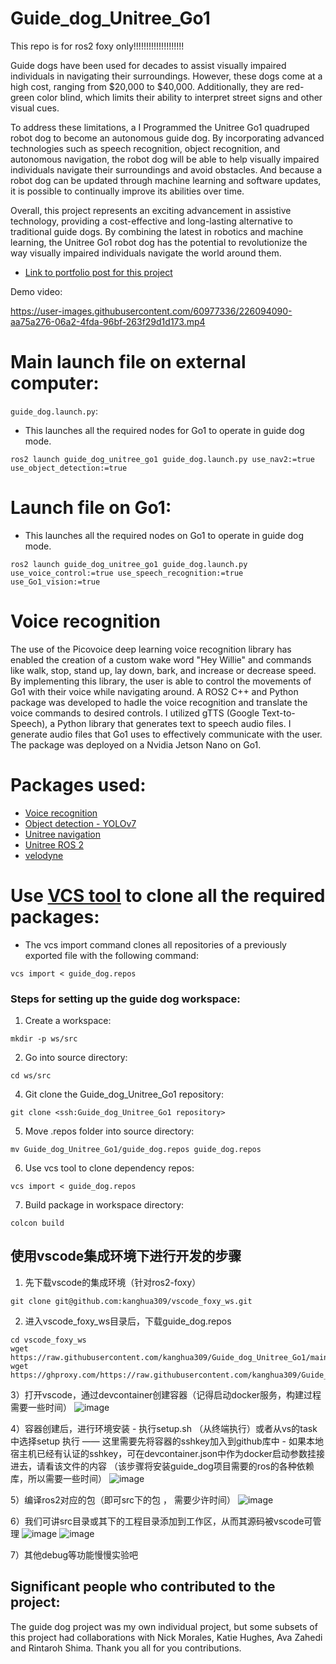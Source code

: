 # Guide_dog_Unitree_Go1
This repo is for ros2 foxy only!!!!!!!!!!!!!!!!!!!!


Guide dogs have been used for decades to assist visually impaired individuals in navigating their surroundings. However, these dogs come at a high cost, ranging from $20,000 to $40,000. Additionally, they are red-green color blind, which limits their ability to interpret street signs and other visual cues.

To address these limitations, a I Programmed the Unitree Go1 quadruped robot dog to become an autonomous guide dog. By incorporating advanced technologies such as speech recognition, object recognition, and autonomous navigation, the robot dog will be able to help visually impaired individuals navigate their surroundings and avoid obstacles. And because a robot dog can be updated through machine learning and software updates, it is possible to continually improve its abilities over time.

Overall, this project represents an exciting advancement in assistive technology, providing a cost-effective and long-lasting alternative to traditional guide dogs. By combining the latest in robotics and machine learning, the Unitree Go1 robot dog has the potential to revolutionize the way visually impaired individuals navigate the world around them.

- [Link to portfolio post for this project](https://marnonel6.github.io/projects/1-guidedog-unitreego1)

Demo video:

https://user-images.githubusercontent.com/60977336/226094090-aa75a276-06a2-4fda-96bf-263f29d1d173.mp4


# Main launch file on external computer:
`guide_dog.launch.py`:
* This launches all the required nodes for Go1 to operate in guide dog mode.
```
ros2 launch guide_dog_unitree_go1 guide_dog.launch.py use_nav2:=true use_object_detection:=true
```
# Launch file on Go1:
* This launches all the required nodes on Go1 to operate in guide dog mode.
```
ros2 launch guide_dog_unitree_go1 guide_dog.launch.py use_voice_control:=true use_speech_recognition:=true use_Go1_vision:=true
```

# Voice recognition
The use of the Picovoice deep learning voice recognition library has enabled the creation of a custom wake word "Hey Willie" and commands like walk, stop, stand up, lay down, bark, and increase or decrease speed. By implementing this library, the user is able to control the movements of Go1 with their voice while navigating around. A ROS2 C++ and Python package was developed to hadle the voice recognition and translate the voice commands to desired controls. I utilized gTTS (Google Text-to-Speech), a Python library that generates text to speech audio files. I generate audio files that Go1 uses to effectively communicate with the user. The package was deployed on a Nvidia Jetson Nano on Go1.

# Packages used:
- [Voice recognition](https://github.com/Marnonel6/Guide_dog_Unitree_Go1/tree/main/listen_talk_ros2)
- [Object detection - YOLOv7](https://github.com/Marnonel6/YOLOv7_ROS2)
- [Unitree navigation](https://github.com/kanghua309/unitree_nav/tree/main)
- [Unitree ROS 2](https://github.com/kanghua309/unitree_ros2/tree/main)
- [velodyne](https://github.com/ros-drivers/velodyne/tree/foxy-devel)

# Use [VCS tool](https://github.com/dirk-thomas/vcstool) to clone all the required packages:
- The vcs import command clones all repositories of a previously exported file with the following command:
```
vcs import < guide_dog.repos
```
### Steps for setting up the guide dog workspace:
1) Create a workspace:
```
mkdir -p ws/src
```
2) Go into source directory:
```
cd ws/src
```
4) Git clone the Guide_dog_Unitree_Go1 repository:
```
git clone <ssh:Guide_dog_Unitree_Go1 repository>
```
5) Move .repos folder into source directory:
```
mv Guide_dog_Unitree_Go1/guide_dog.repos guide_dog.repos
```
6) Use vcs tool to clone dependency repos:
```
vcs import < guide_dog.repos
```
7) Build package in workspace directory:
```
colcon build
```
## 使用vscode集成环境下进行开发的步骤
1) 先下载vscode的集成环境（针对ros2-foxy）
```
git clone git@github.com:kanghua309/vscode_foxy_ws.git
```

2) 进入vscode_foxy_ws目录后，下载guide_dog.repos
```
cd vscode_foxy_ws
wget https://raw.githubusercontent.com/kanghua309/Guide_dog_Unitree_Go1/main/guide_dog.repos
wget https://ghproxy.com/https://raw.githubusercontent.com/kanghua309/Guide_dog_Unitree_Go1/main/guide_dog.repos
```

3）打开vscode，通过devcontainer创建容器（记得启动docker服务，构建过程需要一些时间）
![image](https://github.com/kanghua309/Guide_dog_Unitree_Go1/assets/25759038/f58e8f53-c0e6-47ee-830a-004394a2ad0a)

4）容器创建后，进行环境安装 - 执行setup.sh （从终端执行）或者从vs的task中选择setup 执行 —— 这里需要先将容器的sshkey加入到github库中 - 如果本地宿主机已经有认证的sshkey，可在devcontainer.json中作为docker启动参数挂接进去，请看该文件的内容 （该步骤将安装guide_dog项目需要的ros的各种依赖库，所以需要一些时间）
![image](https://github.com/kanghua309/Guide_dog_Unitree_Go1/assets/25759038/5da4ea6b-fec7-4529-8960-0c2997ef05ab)

5）编译ros2对应的包（即可src下的包 ， 需要少许时间）
![image](https://github.com/kanghua309/Guide_dog_Unitree_Go1/assets/25759038/051dacd8-13b4-4e91-b424-276546861a3c)

6）我们可讲src目录或其下的工程目录添加到工作区，从而其源码被vscode可管理
![image](https://github.com/kanghua309/Guide_dog_Unitree_Go1/assets/25759038/30e4e65a-0b0b-4c39-ad43-e7104c164a43)
![image](https://github.com/kanghua309/Guide_dog_Unitree_Go1/assets/25759038/c09f0f03-19cf-448d-b188-ef2c0afddb56)


7）其他debug等功能慢慢实验吧


## Significant people who contributed to the project:
The guide dog project was my own individual project, but some subsets of this project had collaborations with Nick Morales, Katie Hughes, Ava Zahedi and Rintaroh Shima. Thank you all for you contributions.
